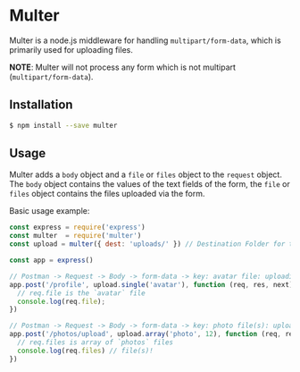 # Multer
Multer is a node.js middleware for handling `multipart/form-data`, which is primarily used for uploading files.

**NOTE**: Multer will not process any form which is not multipart (`multipart/form-data`).

## Installation

```sh
$ npm install --save multer
```

## Usage

Multer adds a `body` object and a `file` or `files` object to the `request` object. The `body` object contains the values of the text fields of the form, the `file` or `files` object contains the files uploaded via the form.

Basic usage example:

```javascript
const express = require('express')
const multer  = require('multer')
const upload = multer({ dest: 'uploads/' }) // Destination Folder for the uploaded files.

const app = express()

// Postman -> Request -> Body -> form-data -> key: avatar file: uploadih..
app.post('/profile', upload.single('avatar'), function (req, res, next) {
  // req.file is the `avatar` file
  console.log(req.file);
})

// Postman -> Request -> Body -> form-data -> key: photo file(s): uploadihom..
app.post('/photos/upload', upload.array('photo', 12), function (req, res, next) {
  // req.files is array of `photos` files
  console.log(req.files) // file(s)!
})

```